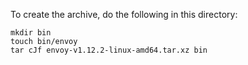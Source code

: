 To create the archive, do the following in this directory:

```
mkdir bin
touch bin/envoy
tar cJf envoy-v1.12.2-linux-amd64.tar.xz bin
```

